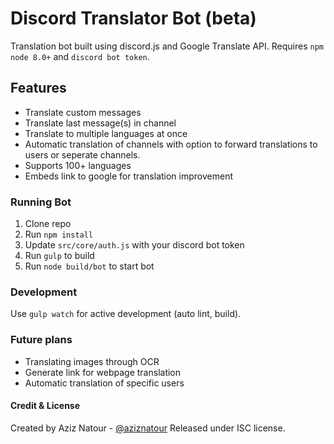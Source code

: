 # Discord Translator Bot (beta)
Translation bot built using discord.js and Google Translate API. Requires `npm` `node 8.0+` and `discord bot token`.

## Features
* Translate custom messages
* Translate last message(s) in channel
* Translate to multiple languages at once
* Automatic translation of channels with option to forward translations to users or seperate channels.
* Supports 100+ languages
* Embeds link to google for translation improvement

### Running Bot
1. Clone repo
2. Run `npm install`
3. Update `src/core/auth.js` with your discord bot token
3. Run `gulp` to build
4. Run `node build/bot` to start bot

### Development
Use `gulp watch` for active development (auto lint, build).

### Future plans
* Translating images through OCR
* Generate link for webpage translation
* Automatic translation of specific users

#### Credit & License

Created by Aziz Natour - [@aziznatour](http://www.twitter.com/aziznatour)
Released under ISC license.
